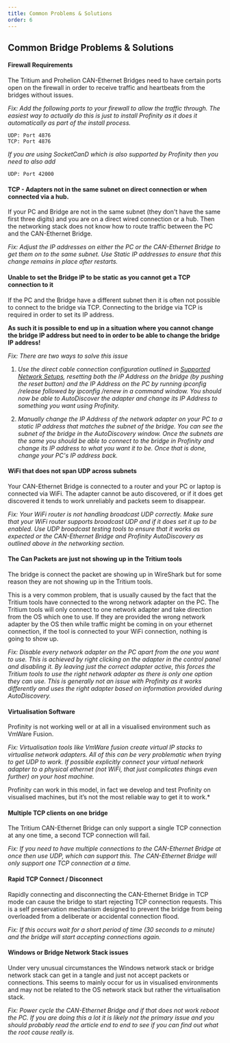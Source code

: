 ```yaml
---
title: Common Problems & Solutions
order: 6
---
```


## Common Bridge Problems & Solutions

#### Firewall Requirements

The Tritium and Prohelion CAN-Ethernet Bridges need to have certain ports open on the firewall in order to receive traffic and heartbeats from the bridges without issues.

*Fix: Add the following ports to your firewall to allow the traffic through. The easiest way to actually do this is just to install Profinity as it does it automatically as part of the install process.*

    UDP: Port 4876
    TCP: Port 4876

*If you are using SocketCanD which is also supported by Profinity then you need to also add*

    UDP: Port 42000

#### TCP - Adapters not in the same subnet on direct connection or when connected via a hub.

If your PC and Bridge are not in the same subnet (they don't have the same first three digits) and you are on a direct wired connection or a hub. Then the networking stack does not know how to route traffic between the PC and the CAN-Ethernet Bridge.

*Fix: Adjust the IP addresses on either the PC or the CAN-Ethernet Bridge to get them on to the same subnet. Use Static IP addresses to ensure that this change remains in place after restarts.*

#### Unable to set the Bridge IP to be static as you cannot get a TCP connection to it

If the PC and the Bridge have a different subnet then it is often not possible to connect to the bridge via TCP.  Connecting to the bridge via TCP is required in order to set its IP address.  

**As such it is possible to end up in a situation where you cannot change the bridge IP address but need to in order to be able to change the bridge IP address!**

*Fix: There are two ways to solve this issue*

1. *Use the direct cable connection configuration outlined in [Supported Network Setups](40_Supported_Network_Setups.md), resetting both the IP Address on the bridge (by pushing the reset button) and the IP Address on the PC by running ipconfig /release followed by ipconfig /renew in a command window.  You should now be able to AutoDiscover the adapter and change its IP Address to something you want using Profinity.*

2. *Manually change the IP Address of the network adapter on your PC to a static IP address that matches the subnet of the bridge.  You can see the subnet of the bridge in the AutoDiscovery window.  Once the subnets are the same you should be able to connect to the bridge in Profinity and change its IP address to what you want it to be.  Once that is done, change your PC's IP address back.*

#### WiFi that does not span UDP across subnets

Your CAN-Ethernet Bridge is connected to a router and your PC or laptop is connected via WiFi. The adapter cannot be auto discovered, or if it does get discovered it tends to work unreliably and packets seem to disappear.

*Fix: Your WiFi router is not handling broadcast UDP correctly. Make sure that your WiFi router supports broadcast UDP and if it does set it up to be enabled. Use UDP broadcast testing tools to ensure that it works as expected or the CAN-Ethernet Bridge and Profinity AutoDiscovery as outlined above in the networking section.*

#### The Can Packets are just not showing up in the Tritium tools

The bridge is connect the packet are showing up in WireShark but for some reason they are not showing up in the Tritium tools. 

This is a very common problem, that is usually caused by the fact that the Tritium tools have connected to the wrong network adapter on the PC. The Tritium tools will only connect to one network adapter and take direction from the OS which one to use. If they are provided the wrong network adapter by the OS then while traffic might be coming in on your ethernet connection, if the tool is connected to your WiFi connection, nothing is going to show up.

*Fix: Disable every network adapter on the PC apart from the one you want to use. This is achieved by right clicking on the adapter in the control panel and disabling it. By leaving just the correct adapter active, this forces the Tritium tools to use the right network adapter as there is only one option they can use. This is generally not an issue with Profinity as it works differently and uses the right adapter based on information provided during AutoDiscovery.*

#### Virtualisation Software

Profinity is not working well or at all in a visualised environment such as VmWare Fusion.

*Fix: Virtualisation tools like VmWare fusion create virtual IP stacks to virtualise network adapters. All of this can be very problematic when trying to get UDP to work. If possible explicitly connect your virtual network adapter to a physical ethernet (not WiFi, that just complicates things even further) on your host machine.*

Profinity can work in this model, in fact we develop and test Profinity on visualised machines, but it’s not the most reliable way to get it to work.*

#### Multiple TCP clients on one bridge

The Tritium CAN-Ethernet Bridge can only support a single TCP connection at any one time, a second TCP connection will fail.
 
*Fix: If you need to have multiple connections to the CAN-Ethernet Bridge at once then use UDP, which can support this. The CAN-Ethernet Bridge will only support one TCP connection at a time.*

#### Rapid TCP Connect / Disconnect

Rapidly connecting and disconnecting the CAN-Ethernet Bridge in TCP mode can cause the bridge to start rejecting TCP connection requests. This is a self preservation mechanism designed to prevent the bridge from being overloaded from a deliberate or accidental connection flood.

*Fix: If this occurs wait for a short period of time (30 seconds to a minute) and the bridge will start accepting connections again.*

#### Windows or Bridge Network Stack issues

Under very unusual circumstances the Windows network stack or bridge network stack can get in a tangle and just not accept packets or connections. This seems to mainly occur for us in visualised environments and may not be related to the OS network stack but rather the virtualisation stack.

*Fix: Power cycle the CAN-Ethernet Bridge and if that does not work reboot the PC. If you are doing this a lot it is likely not the primary issue and you should probably read the article end to end to see if you can find out what the root cause really is.*